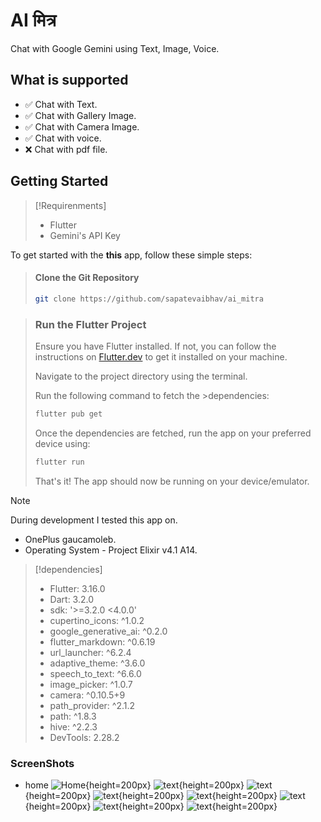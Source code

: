 # AI मित्र

Chat with Google Gemini using Text, Image, Voice.

## What is supported

- ✅ Chat with Text.
- ✅ Chat with Gallery Image.
- ✅ Chat with Camera Image.
- ✅ Chat with voice.
- ❌ Chat with pdf file.

## Getting Started

> [!Requirenments]
> - Flutter 
> - Gemini's API Key


To get started with the **this** app, follow these simple steps:

> #### Clone the Git Repository
>
> ```bash
> git clone https://github.com/sapatevaibhav/ai_mitra
> ```

> ### Run the Flutter Project
>
>Ensure you have Flutter installed. If not, you can follow the instructions on [Flutter.dev](https://flutter.dev/) to get it installed on your machine.
>
>Navigate to the project directory using the terminal.
>
>Run the following command to fetch the >dependencies:
>```bash 
>flutter pub get
>```
>Once the dependencies are fetched, run the app on your preferred device using:
>```bash
>flutter run
>```
>That's it! The app should now be running on your device/emulator.


> [!Note] 
> During development I tested this app on.
> * OnePlus gaucamoleb.
> * Operating System - Project Elixir v4.1 A14.


> [!dependencies]
>- Flutter: 3.16.0
>- Dart: 3.2.0
>- sdk: '>=3.2.0 <4.0.0'
>- cupertino_icons: ^1.0.2
>- google_generative_ai: ^0.2.0
>- flutter_markdown: ^0.6.19
>- url_launcher: ^6.2.4
>- adaptive_theme: ^3.6.0
>- speech_to_text: ^6.6.0
>- image_picker: ^1.0.7
>- camera: ^0.10.5+9
>- path_provider: ^2.1.2
>- path: ^1.8.3
>- hive: ^2.2.3
>- DevTools: 2.28.2

### ScreenShots
- home ![Home](Screenshots/01.png){height=200px}
![text](Screenshots/03.png){height=200px}
![text](Screenshots/02.png){height=200px}
![text](Screenshots/04.png){height=200px}
![text](Screenshots/05.png){height=200px}
![text](Screenshots/06.png){height=200px}
![text](Screenshots/07.png){height=200px}
![text](Screenshots/08.png){height=200px}

